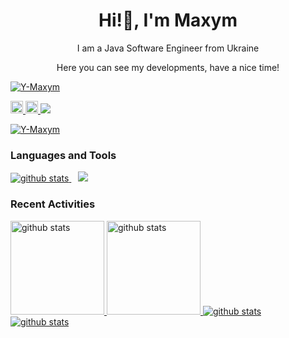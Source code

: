 <h1 align="center">Hi!👋, I'm Maxym</h1> 
<p align="center">I am a Java Software Engineer from Ukraine</p>
<p align="center">Here you can see my developments, have a nice time!</p>

<p>
   <a href="https://github.com/Y-Maxym">
    <img src="https://komarev.com/ghpvc/?username=Y-Maxym" alt="Y-Maxym" />
  </a>
</p>
<p align="left"> 
  <a href="https://github.com/Y-Maxym">
    <img height="20" src="https://img.shields.io/github/followers/Y-Maxym?label=follow&logo=github&style=social" />
  </a>
  <a href="https://github.com/Y-Maxym">
    <img height="20" src="https://img.shields.io/github/stars/Y-Maxym?logo=github&style=social" />
  </a>
   <a href="https://wakatime.com/@darkworld">
      <img  src="https://wakatime.com/badge/user/018f0235-d802-4f6b-982a-b8a7b09eee12.svg?style=social"/>
   </a>
</p>

<p align="left">
  <a href="https://github.com/ryo-ma/github-profile-trophy">
    <img src="https://github-profile-trophy.vercel.app/?username=Y-Maxym&theme=onedark&no-frame=true" alt="Y-Maxym" />
  </a>
</p>

### Languages and Tools

<div align="left">
   <a href="https://github.com/anuraghazra/github-readme-stats">
    <img alt="github stats" src="https://github-readme-stats.vercel.app/api/top-langs/?username=Y-Maxym&layout=compact&theme=onedark&hide_border=true"/>
  </a>
   &ensp;
   <a href="https://skillicons.dev">
    <img src="https://skillicons.dev/icons?i=java,spring,git,aws,html,css,mysql,postgres,docker,kubernetes,maven,gradle,kafka,rabbitmq,redis,idea,postman,obsidian&perline=6" />
  </a>
</div>

<h3 align="left">Recent Activities</h3>

<div align="left">
  <a href="https://github.com/anuraghazra/github-readme-stats">
    <img alt="github stats" height="150px" src="https://github-readme-stats.vercel.app/api?username=Y-Maxym&count_private=true&show_icons=true&custom_title=GitHub%20Stats&theme=onedark&hide_border=true" />
  </a>
  <a href="https://github.com/DenverCoder1/github-readme-streak-stats">
    <img alt="github stats" height="150px" src="https://streak-stats.demolab.com?user=Y-Maxym&theme=onedark&hide_border=true" />
  </a>
   <a href="https://github.com/vn7n24fzkq/github-profile-summary-cards">
    <img alt="github stats" src="http://github-profile-summary-cards.vercel.app/api/cards/profile-details?username=Y-Maxym&theme=onedark"/>
  </a>
</div>

<div align="left">
  <a href="https://wakatime.com/@darkworld">
    <img alt="github stats" src="https://github-readme-stats.vercel.app/api/wakatime?username=darkworld&layout=compact&theme=onedark&hide_border=true&custom_title=Language%20stats"/>
  </a>
</div>

<!--
**Y-Maxym/Y-Maxym** is a ✨ _special_ ✨ repository because its `README.md` (this file) appears on your GitHub profile.

Here are some ideas to get you started:

- 🔭 I’m currently working on ...
- 🌱 I’m currently learning ...
- 👯 I’m looking to collaborate on ...
- 🤔 I’m looking for help with ...
- 💬 Ask me about ...
- 📫 How to reach me: ...
- 😄 Pronouns: ...
- ⚡ Fun fact: ...
-->
